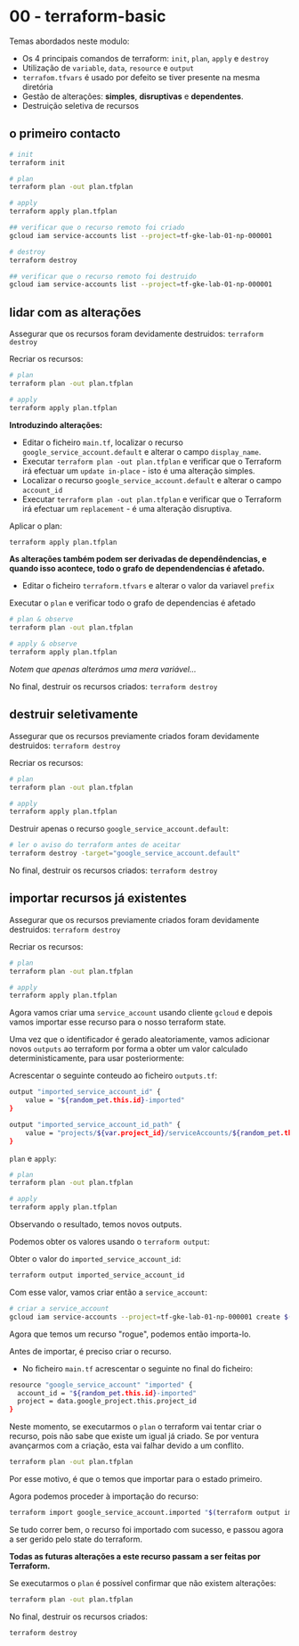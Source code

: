 # 00 - terraform-basic

Temas abordados neste modulo:

* Os 4 principais comandos de terraform: `init`, `plan`, `apply` e `destroy`
* Utilização de `variable`, `data`, `resource` e `output`
* `terrafom.tfvars` é usado por defeito se tiver presente na mesma diretória
* Gestão de alterações: **simples**, **disruptivas** e **dependentes**.
* Destruição seletiva de recursos

## o primeiro contacto

```bash
# init
terraform init

# plan
terraform plan -out plan.tfplan

# apply
terraform apply plan.tfplan

## verificar que o recurso remoto foi criado
gcloud iam service-accounts list --project=tf-gke-lab-01-np-000001

# destroy
terraform destroy

## verificar que o recurso remoto foi destruido
gcloud iam service-accounts list --project=tf-gke-lab-01-np-000001
```

## lidar com as alterações

Assegurar que os recursos foram devidamente destruidos: `terraform destroy`

Recriar os recursos:

```bash
# plan
terraform plan -out plan.tfplan

# apply
terraform apply plan.tfplan
```

**Introduzindo alterações:**

- Editar o ficheiro `main.tf`, localizar o recurso `google_service_account.default` e alterar o campo `display_name`.
- Executar `terraform plan -out plan.tfplan` e verificar que o Terraform irá efectuar um `update in-place` - isto é uma alteração simples.
- Localizar o recurso `google_service_account.default` e alterar o campo `account_id`
- Executar `terraform plan -out plan.tfplan` e verificar que o Terraform irá efectuar um `replacement` - é uma alteração disruptiva.

Aplicar o plan:
```bash
terraform apply plan.tfplan
```

**As alterações também podem ser derivadas de dependêndencias, e quando isso acontece, todo o grafo de dependendencias é afetado.**

- Editar o ficheiro `terraform.tfvars` e alterar o valor da variavel `prefix`

Executar o `plan` e verificar todo o grafo de dependencias é afetado
```bash
# plan & observe
terraform plan -out plan.tfplan

# apply & observe
terraform apply plan.tfplan
```
*Notem que apenas alterámos uma mera variável...*

No final, destruir os recursos criados: `terraform destroy`

## destruir seletivamente

Assegurar que os recursos previamente criados foram devidamente destruidos: `terraform destroy`

Recriar os recursos:

```bash
# plan
terraform plan -out plan.tfplan

# apply
terraform apply plan.tfplan
```

Destruir apenas o recurso `google_service_account.default`:
```bash
# ler o aviso do terraform antes de aceitar
terraform destroy -target="google_service_account.default"
```

No final, destruir os recursos criados: `terraform destroy`

## importar recursos já existentes


Assegurar que os recursos previamente criados foram devidamente destruidos: `terraform destroy`

Recriar os recursos:

```bash
# plan
terraform plan -out plan.tfplan

# apply
terraform apply plan.tfplan
```

Agora vamos criar uma `service_account` usando cliente `gcloud` e depois vamos importar esse recurso para o nosso terraform state.

Uma vez que o identificador é gerado aleatoriamente, vamos adicionar novos `outputs` ao terraform por forma a obter um valor calculado deterministicamente, para usar posteriormente:

Acrescentar o seguinte conteudo ao ficheiro `outputs.tf`:
```bash
output "imported_service_account_id" {
    value = "${random_pet.this.id}-imported"
}

output "imported_service_account_id_path" {
    value = "projects/${var.project_id}/serviceAccounts/${random_pet.this.id}-imported@${var.project_id}.iam.gserviceaccount.com"
}
```

`plan` e `apply`:
```bash
# plan
terraform plan -out plan.tfplan

# apply
terraform apply plan.tfplan
```
Observando o resultado, temos novos outputs.

Podemos obter os valores usando o `terraform output`:

Obter o valor do `imported_service_account_id`:
```bash
terraform output imported_service_account_id
```

Com esse valor, vamos criar então a `service_account`:

```bash
# criar a service_account
gcloud iam service-accounts --project=tf-gke-lab-01-np-000001 create $(terraform output imported_service_account_id)
```

Agora que temos um recurso "rogue", podemos então importa-lo.

Antes de importar, é preciso criar o recurso.
* No ficheiro `main.tf` acrescentar o seguinte no final do ficheiro:
```bash
resource "google_service_account" "imported" {
  account_id = "${random_pet.this.id}-imported"
  project = data.google_project.this.project_id
}
``` 
Neste momento, se executarmos o `plan` o terraform vai tentar criar o recurso, pois não sabe que existe um igual já criado. Se por ventura avançarmos com a criação, esta vai falhar devido a um conflito.

```bash
terraform plan -out plan.tfplan
```

Por esse motivo, é que o temos que importar para o estado primeiro.

Agora podemos proceder à importação do recurso:

```bash
terraform import google_service_account.imported "$(terraform output imported_service_account_id_path)"
```

Se tudo correr bem, o recurso foi importado com sucesso, e passou agora a ser gerido pelo state do terraform. 

**Todas as futuras alterações a este recurso passam a ser feitas por Terraform.**

Se executarmos o `plan` é possível confirmar que não existem alterações:

```bash
terraform plan -out plan.tfplan
```

No final, destruir os recursos criados: 
```bash
terraform destroy
```